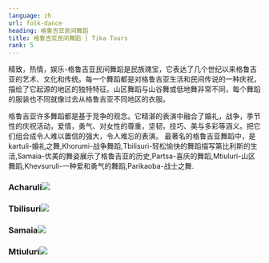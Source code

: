 ```yaml
---
language: zh
url: folk-dance
heading: 格鲁吉亚民间舞蹈
title: 格鲁吉亚民间舞蹈 | Tika Tours
rank: 5
---
```

<div class="row content-row"><!-- 1525 (1)-->
<div class="col-xs-12 col-sm-6 col-md-6"><!-- 2040 -->

精致，热情，娱乐-格鲁吉亚民间舞蹈是民族瑰宝，它表达了几个世纪以来格鲁吉亚的艺术、文化和传统。每一个舞蹈都是对格鲁吉亚生活和民间传说的一种庆祝，描绘了它起源的地区的独特特征。山区舞蹈与山谷舞或低地舞非常不同，每个舞蹈的服装也不同就像过去从格鲁吉亚不同地区的衣服。

</div>

<div class="col-xs-12 col-sm-6 col-md-6"><!-- 2041 -->

格鲁吉亚许多舞蹈都是基于竞争的观念。它精湛的表演中融合了婚礼，战争，季节性的庆祝活动，爱情，勇气、对女性的尊重，坚韧，技巧、美与多彩等涵义。把它们组合成令人难以置信的强大，令人难忘的表演。
最著名的格鲁吉亚舞蹈中，是kartuli-婚礼之舞,Khorumi-战争舞蹈,Tbilisuri-轻松愉快的舞蹈描写第比利斯的生活,Samaia-优美的舞姿展示了格鲁吉亚的历史,Partsa-喜庆的舞蹈,Mtiuluri-山区舞蹈,Khevsuruli-一种爱和勇气的舞蹈,Parikaoba-战士之舞.

</div>

</div>

<div class="row content-row"><!-- 1526 (2)-->
<div class="col-xs-12 col-sm-6 col-md-6"><!-- 2042 -->

### Acharuli![](/library/content/img11.jpg)

</div>

<div class="col-xs-12 col-sm-6 col-md-6"><!-- 2043 -->

### Tbilisuri![](/library/content/img12.jpg)

</div>

</div>

<div class="row content-row"><!-- 1527 (3)-->
<div class="col-xs-12 col-sm-6 col-md-6"><!-- 2044 -->

### Samaia![](/library/content/samaia_cr.jpg)

</div>

<div class="col-xs-12 col-sm-6 col-md-6"><!-- 2045 -->

### Mtiuluri![](/library/content/mtiuluri_cr.jpg)

</div>

</div>

